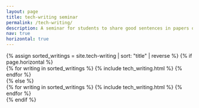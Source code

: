 ```yaml
---
layout: page
title: tech-writing seminar
permalink: /tech-writing/
description: A seminar for students to share good sentences in papers or articles, practice and improve scientific writing skills.
nav: true
horizontal: true
---
```

<div class="projects">
  <!-- Display projects without categories -->
    {% assign sorted_writings = site.tech-writing | sort: "title" | reverse %}
    <!-- Generate cards for each writing -->
    {% if page.horizontal %}
      <div class="container">
        <div class="row row-cols-3">
        {% for writing in sorted_writings %}
          {% include tech_writing.html %}
        {% endfor %}
        </div>
      </div>
    {% else %}
      <div class="grid">
        {% for writing in sorted_writings %}
          {% include tech_writing.html %}
        {% endfor %}
      </div>
    {% endif %}

</div>
